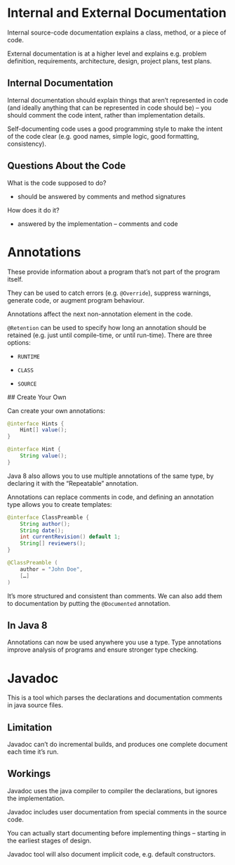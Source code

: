 # Internal and External Documentation

Internal source-code documentation explains a class, method, or a piece of code.

External documentation is at a higher level and explains e.g. problem definition, requirements, architecture, design, project plans, test plans.

## Internal Documentation

Internal documentation should explain things that aren’t represented in code (and ideally anything that can be represented in code should be) – you should comment the code intent, rather than implementation details.

Self-documenting code uses a good programming style to make the intent of the code clear (e.g. good names, simple logic, good formatting, consistency).

## Questions About the Code

What is the code supposed to do?

* should be answered by comments and method signatures

How does it do it?

* answered by the implementation – comments and code

# Annotations

These provide information about a program that’s not part of the program itself.

They can be used to catch errors (e.g. `@Override`), suppress warnings, generate code, or augment program behaviour.

Annotations affect the next non-annotation element in the code.

`@Retention` can be used to specify how long an annotation should be retained (e.g. just until compile-time, or until run-time). There are three options:

* `RUNTIME`

* `CLASS`

* `SOURCE`

## Create Your Own

Can create your own annotations:

```java
@interface Hints {
    Hint[] value();
}

@interface Hint {
    String value();
}
```

Java 8 also allows you to use multiple annotations of the same type, by declaring it with the “Repeatable” annotation.

Annotations can replace comments in code, and defining an annotation type allows you to create templates:

```java
@interface ClassPreamble {
    String author();
    String date();
    int currentRevision() default 1;
    String[] reviewers();
}

@ClassPreamble (
    author = "John Doe",
    […]
)
```

It’s more structured and consistent than comments. We can also add them to documentation by putting the `@Documented` annotation.

## In Java 8

Annotations can now be used anywhere you use a type. Type annotations improve analysis of programs and ensure stronger type checking.

# Javadoc

This is a tool which parses the declarations and documentation comments in java source files.

## Limitation

Javadoc can’t do incremental builds, and produces one complete document each time it’s run.

## Workings

Javadoc uses the java compiler to compiler the declarations, but ignores the implementation.

Javadoc includes user documentation from special comments in the source code.

You can actually start documenting before implementing things – starting in the earliest stages of design.

Javadoc tool will also document implicit code, e.g. default constructors.
